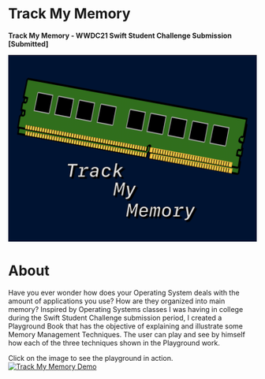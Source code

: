 # Track My Memory
**Track My Memory - WWDC21 Swift Student Challenge Submission [Submitted]**

![](https://github.com/DiegoHSO/TrackMyMemory/blob/main/PlaygroundCover.png)

# About

Have you ever wonder how does your Operating System deals with the amount of applications you use? How are they organized into main memory? Inspired by Operating Systems classes I was having in college during the Swift Student Challenge submission period, I created a Playground Book that has the objective of explaining and illustrate some Memory Management Techniques. The user can play and see by himself how each of the three techniques shown in the Playground work.

<!--# Demo -->

Click on the image to see the playground in action.
[![Track My Memory Demo](https://img.youtube.com/vi/kO1f5pUuNlA/0.jpg)](https://youtu.be/kO1f5pUuNlA)
